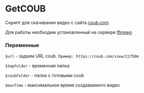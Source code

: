 # GetCOUB

Скрипт для скачивания видео с сайта [coub.com](https://coub.com/)

Для работы необходим установленный на сервере [ffmpeg](https://ffmpeg.org/) 


### Переменные

`$url` - задаем URL coub. `Пример: https://coub.com/view/21f58m`

`$tmpFolder` - временная папка

`$coubFolder` - папка с готовыми coub

`$maxTime` - максимальное время создаваемого видео